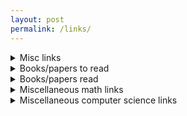 ```yaml
---
layout: post
permalink: /links/
---
```


<details>
    <summary>Misc links</summary>
    <ul>
        <li><a href="http://mathoverflow.net/questions/2144/a-single-paper-everyone-should-read">A single paper everyone should read</a></li>
        <li><a href="http://mathoverflow.net/questions/102413/must-read-papers-in-numerical-analysis?rq=1">"Must read" papers in numerical analysis</a></li>
    </ul>
</details>

<details>
    <summary>Books/papers to read</summary>
    <ul>
        <li><a href="https://amzn.com/0805390219">Calculus on Manifolds</a>. Michael Spivak</li>
        <li><a href="https://amzn.com/069116407X">How To Solve It</a>. G. Polya</li>
        <li><a href="https://www.dpmms.cam.ac.uk/~wtg10/2cultures.pdf">The Two Cultures of Mathematics</a>. W. T. Gowers</li>
        <li><a href="http://projecteuclid.org/download/pdf_1/euclid.bams/1183533964">Missed Opportunities</a>. Freeman J. Dyson</li>
        <li><a href="http://arxiv.org/PS_cache/math/pdf/9205/9205211v1.pdf">Two Notes on Notation</a>Donald E. Knuth</li>
        <li><a href="http://citeseerx.ist.psu.edu/viewdoc/download;jsessionid=65470B999C69AC1C7E2C88FEBF66F18E?doi=10.1.1.32.3404&rep=rep1&type=pdf">How Not to Prove the Poincare Conjecture</a>. John R. Stallings</li>
        <li><a href="http://press.princeton.edu/chapters/gowers/gowers_VIII_6.pdf">Advice to a Young Mathematician</a></li>
        <li><a href="http://arxiv.org/pdf/0805.4057v1.pdf">Truth as Value and Duty</a>. Yu. I. Manin</li>
        <li><a href="http://web.stanford.edu/class/cme324/classics/curtiss-hirschfelder.pdf">Integration of stiff equations</a>. C. f. Curtiss and J. O. Hirschfelder</li>
        <li><a href="http://web.stanford.edu/class/cme324/classics/householder.pdf">Unitary Triangularization of a Nonsymmetric Matrix</a>. Alston S. Householder</li>
        <li><a href="https://arxiv.org/pdf/math/0702396v1.pdf">What is Good Mathematics</a>. Terrence Tao</li>
        <li><a href="http://math.stanford.edu/~vakil/potentialstudents.html">For Potential Ph.D. Students</a>. Ravi Vakil</li>
        <li><a href="http://blogs.discovermagazine.com/cosmicvariance/2007/02/25/the-cult-of-genius/">The Cult of Genius</a>. Julianne Dalcanton</li>
        <li><a href="http://gauravtiwari.org/2011/03/17/essential-steps-of-problem-solving-in-mathematical-sciences/">Essential Steps of Problem Solving in Mathematical Sciences</a>. Gaurav Tiwari</li>
        <li><a href="https://terrytao.wordpress.com/2008/12/14/on-multiple-choice-questions-in-mathematics/">On Multiple Choice Questions in Mathematics</a>. Terrence Tao</li>
        <li><a href="http://arxiv.org/pdf/math/0210327v1.pdf">Why everyone should know number theory</a>. Minhyong Kim</li>
        <li><a href="http://arxiv.org/pdf/1112.5331v2.pdf">Solving Polynomial Equations from Complex Numbers</a>. Ricardo S. Vieira</li>
        <li><a href="http://www.math.clemson.edu/~mjs/courses/misc/study.pdf">How to Survive Your College Math Class</a>. Matthew Saltzman and Marie Coffin</li>
        <li><a href="http://www.math.uiuc.edu/~r-ash/Remarks.pdf">Remarks on Expository Writing in Mathematics</a>. Robert B. Ash</li>
    </ul>
</details>

<details>
    <summary>Books/papers read</summary>
    <ul>
        <li><a href="https://amzn.com/1934137170">Lockhart's Lament</a> (Book, not paper). Paul Lockhart</li>
        <li><a href="https://amzn.com/0486678709">Introduction to Graph Theory</a> Richard J. Trudeau</li>
        <li><a href="https://amzn.com/0486247759">Introductory Graph Theory</a> Gary Chartrand</li>
        <li><a href="https://amzn.com/110760463X">A Mathematician's Apology</a> G. H. Hardy</li>
        <li><a href="https://amzn.com/0521675995">How To Prove It</a> Daniel J. Velleman</li>
        <li><a href="https://amzn.com/0544105850">The Joy of x</a> Steven Strogatz</li>
        <li><a href="https://amzn.com/0201038129">Surreal Numbers</a> Donald E. Knuth</li>
        <li><a href="https://amzn.com/0691169241">An Imaginary Tale: The Story of i</a> Paul J. Nahin</li>
        <li><a href="https://amzn.com/0140296476">Zero: The Biography of a Dangerous Idea</a> Charles Seife</li>
    </ul>
</details>

<details>
    <summary>Miscellaneous math links</summary>
    <ul>
        <li><a href="http://mathoverflow.net/questions/3134/whats-your-favorite-equation-formula-identity-or-inequality?rq=1">Favorite equations/formulas</a></li>
        <li><a href="https://cornellmath.wordpress.com/2008/02/15/odd-sums-of-consecutive-odds/">$$(1 + 2 + \dots + n)^2 = (1^3 + 2^3 + \dots + n^3)$$</a></li>
        <li><a href="http://mathoverflow.net/questions/14574/your-favorite-surprising-connections-in-mathematics?rq=1">Favorite surprising connections</a></li>
        <li><a href="https://graphicallinearalgebra.net/">Graphical Linear Algebra</a></li>
        <li><a href="http://math.stackexchange.com/questions/414716/laplace-legendre-fourier-hankel-mellin-hilbert-borel-z-unified-treatm">Integral Transforms</a></li>
        <li><a href="https://betterexplained.com/articles/an-interactive-guide-to-the-fourier-transform/">Fourier Transform</a></li>
        <li><a href="https://jmanton.wordpress.com/2010/11/21/introduction-to-the-legendre-transform/">Legendre Transform</a></li>
        <li><a href="https://sourceware.org/git/?p=glibc.git;a=blob;f=sysdeps/ieee754/dbl-64/s_sin.c;h=ca2532fb6389a66f0ef2a693b48606dd08b4b6a0;hb=HEAD"><code>glibc</code> implementation of <code>sin</code> and <code>cos</code> in C</a></li>
        <li><a href="https://www.youtube.com/playlist?list=PLPH7f_7ZlzxTi6kS4vCmv4ZKm9u8g5yic">Differential Geometry</a></li>
        <li><a href="https://www.youtube.com/user/XylyXylyX/videos">What are manifolds/tensors?</a></li>
        <li><a href="https://www.youtube.com/playlist?list=PLg8ZEeSiXsjgoQJzRcq60GjK0UrkMsA3-">Abstract Algebra</a></li>
        <li><a href="http://thatsmathematics.com/mathgen/">Generate your own mathematical research paper</a></li>
    </ul>
</details>

<details>
    <summary>Miscellaneous computer science links</summary>
</details>
